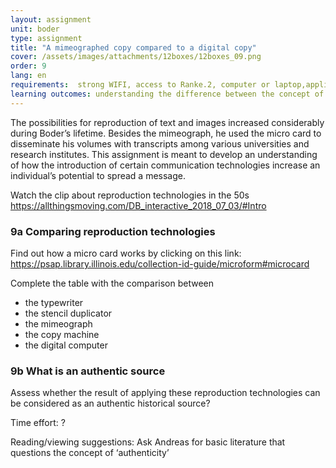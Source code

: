 ```yaml
---
layout: assignment
unit: boder
type: assignment
title: "A mimeographed copy compared to a digital copy"
cover: /assets/images/attachments/12boxes/12boxes_09.png
order: 9
lang: en
requirements:  strong WIFI, access to Ranke.2, computer or laptop,application on laptop or computer to view video,
learning outcomes: understanding the difference between the concept of the ‘original’ in the analogue area, and how this has changed with the advent of digital technology 
---
```



The possibilities for reproduction of text and images increased
considerably during Boder’s lifetime.  Besides the mimeograph,
he used the micro card to disseminate his volumes with
transcripts among various universities and research institutes.
This assignment is meant to develop an understanding of how
the introduction of certain communication technologies
increase an individual’s potential to spread a message.  


Watch the clip about reproduction technologies in the 50s
https://allthingsmoving.com/DB_interactive_2018_07_03/#Intro

<!-- more -->

<!-- briefing-student -->



### 9a Comparing reproduction technologies
<!-- section-contents -->

Find out  how a micro card works by clicking on this link:
https://psap.library.illinois.edu/collection-id-guide/microform#microcard

Complete the table with the comparison between
- the typewriter
- the stencil duplicator
- the mimeograph
- the copy machine
- the digital computer  

<!-- section -->
### 9b What is an authentic source
<!-- section-contents -->
Assess whether the result  of applying  these reproduction technologies can be considered as an authentic historical source?

Time effort: ?



Reading/viewing  suggestions:
Ask Andreas for basic literature that questions the concept of ‘authenticity’

